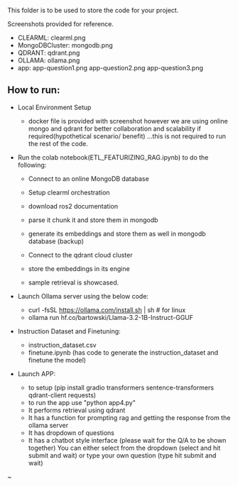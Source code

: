 This folder is to be used to store the code for your project. 

Screenshots provided for reference.
- CLEARML: clearml.png
- MongoDBCluster: mongodb.png
- QDRANT: qdrant.png
- OLLAMA: ollama.png
- app: app-question1.png app-question2.png app-question3.png


## How to run:
 - Local Environment Setup
    - docker file is provided with screenshot however we are using online mongo and qdrant for better collaboration and scalability if required(hypothetical scenario/ benefit) ...this is not required to run the rest of the code.
 
 - Run the colab notebook(ETL_FEATURIZING_RAG.ipynb) to do the following: 
    - Connect to an online MongoDB database
    - Setup clearml orchestration
    - download ros2 documentation
    - parse it chunk it and store them in mongodb 
    
    - generate its embeddings and store them as well in mongodb database (backup)

    - Connect to the qdrant cloud cluster 
    - store the embeddings in its engine
    - sample retrieval is showcased.
    
 - Launch Ollama server using the below code:
    - curl -fsSL https://ollama.com/install.sh | sh # for linux
    - ollama run hf.co/bartowski/Llama-3.2-1B-Instruct-GGUF

- Instruction Dataset and Finetuning:
   - instruction_dataset.csv
   - finetune.ipynb (has code to generate the instruction_dataset and finetune the model)
     
 - Launch APP:
    - to setup (pip install gradio transformers sentence-transformers qdrant-client requests)  
    - to run the app use "python app4.py"
    - It performs retrieval using qdrant 
    - It has a function for prompting rag and getting the response from the ollama server
    - It has dropdown of questions 
    - It has a chatbot style interface (please wait for the Q/A to be shown together)
  You can either select from the dropdown (select and hit submit and wait) or type your own question (type hit submit and wait)

~
